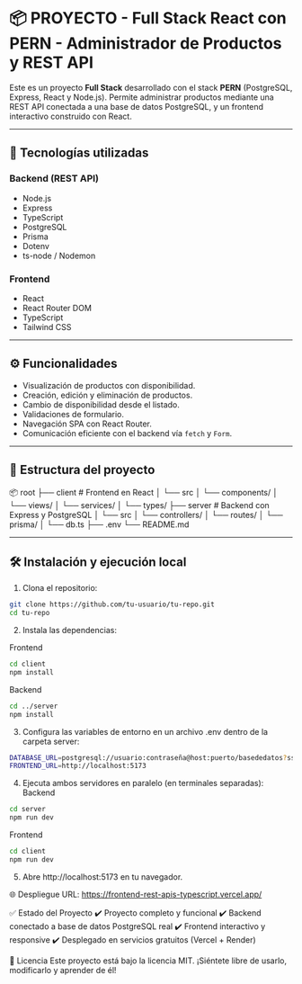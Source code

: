 # 📦 PROYECTO - Full Stack React con PERN - Administrador de Productos y REST API

Este es un proyecto **Full Stack** desarrollado con el stack **PERN** (PostgreSQL, Express, React y Node.js). Permite administrar productos mediante una REST API conectada a una base de datos PostgreSQL, y un frontend interactivo construido con React.

---

## 🚀 Tecnologías utilizadas

### Backend (REST API)
- Node.js
- Express
- TypeScript
- PostgreSQL
- Prisma
- Dotenv
- ts-node / Nodemon

### Frontend
- React
- React Router DOM
- TypeScript
- Tailwind CSS

---

## ⚙️ Funcionalidades

- Visualización de productos con disponibilidad.
- Creación, edición y eliminación de productos.
- Cambio de disponibilidad desde el listado.
- Validaciones de formulario.
- Navegación SPA con React Router.
- Comunicación eficiente con el backend vía `fetch` y `Form`.

---

## 📁 Estructura del proyecto


📦 root
├── client        # Frontend en React
│   └── src
│       └── components/
│       └── views/
│       └── services/
│       └── types/
├── server        # Backend con Express y PostgreSQL
│   └── src
│       └── controllers/
│       └── routes/
│       └── prisma/
│       └── db.ts
├── .env
└── README.md

---

## 🛠️ Instalación y ejecución local

1. Clona el repositorio:
```bash
git clone https://github.com/tu-usuario/tu-repo.git
cd tu-repo
```
2. Instala las dependencias:

Frontend
```bash
cd client
npm install
```
Backend
```bash
cd ../server
npm install
```
3. Configura las variables de entorno en un archivo .env dentro de la carpeta server:
```bash
DATABASE_URL=postgresql://usuario:contraseña@host:puerto/basededatos?ssl=true
FRONTEND_URL=http://localhost:5173
```
4. Ejecuta ambos servidores en paralelo (en terminales separadas):
Backend
```bash
cd server
npm run dev
```
Frontend
```bash
cd client
npm run dev
```
5. Abre http://localhost:5173 en tu navegador.

🌐 Despliegue
URL: https://frontend-rest-apis-typescript.vercel.app/


✅ Estado del Proyecto
✔️ Proyecto completo y funcional
✔️ Backend conectado a base de datos PostgreSQL real
✔️ Frontend interactivo y responsive
✔️ Desplegado en servicios gratuitos (Vercel + Render)

📄 Licencia
Este proyecto está bajo la licencia MIT.
¡Siéntete libre de usarlo, modificarlo y aprender de él!